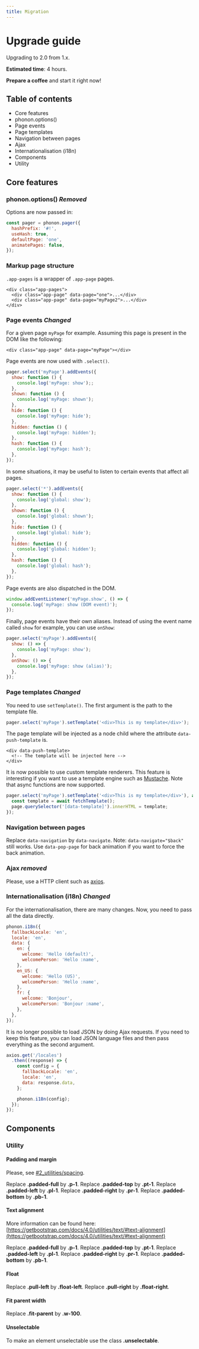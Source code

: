 ```yaml
---
title: Migration
---
```


# Upgrade guide

Upgrading to 2.0 from 1.x.

**Estimated time**: 4 hours.

**Prepare a coffee** and start it right now!

## Table of contents

* Core features
* phonon.options()
* Page events
* Page templates
* Navigation between pages
* Ajax
* Internationalisation (i18n)
* Components
* Utility

## Core features

### phonon.options() <i>Removed</i>

Options are now passed in:

```js
const pager = phonon.pager({
  hashPrefix: '#!',
  useHash: true,
  defaultPage: 'one',
  animatePages: false,
});
```

### Markup page structure

`.app-pages` is a wrapper of `.app-page` pages.

```html!
<div class="app-pages">
  <div class="app-page" data-page="one">...</div>
  <div class="app-page" data-page="myPage2">...</div>
</div>
```

### Page events <i>Changed</i>

For a given page `myPage` for example.
Assuming this page is present in the DOM like the following:

```html!
<div class="app-page" data-page="myPage"></div>
```

Page events are now used with `.select()`.

```js
pager.select('myPage').addEvents({
  show: function () {
    console.log('myPage: show');;
  },
  shown: function () {
    console.log('myPage: shown');
  },
  hide: function () {
    console.log('myPage: hide');
  },
  hidden: function () {
    console.log('myPage: hidden');
  },
  hash: function () {
    console.log('myPage: hash');
  },
});
```

In some situations, it may be useful to listen to certain events that affect all pages.

```js
pager.select('*').addEvents({
  show: function () {
    console.log('global: show');
  },
  shown: function () {
    console.log('global: shown');
  },
  hide: function () {
    console.log('global: hide');
  },
  hidden: function () {
    console.log('global: hidden');
  },
  hash: function () {
    console.log('global: hash');
  },
});
```

Page events are also dispatched in the DOM.

```js
window.addEventListener('myPage.show', () => {
  console.log('myPage: show (DOM event)');
});
```

Finally, page events have their own aliases.
Instead of using the event name called `show` for example, you can use `onShow`:

```js
pager.select('myPage').addEvents({
  show: () => {
    console.log('myPage: show');
  },
  onShow: () => {
    console.log('myPage: show (alias)');
  },
});
```

### Page templates <i>Changed</i>

You need to use `setTemplate()`.
The first argument is the path to the template file.

```js
pager.select('myPage').setTemplate('<div>This is my template</div>');
```

The page template will be injected as a node child where the attribute `data-push-template` is.

```html!
<div data-push-template>
  <!-- The template will be injected here -->
</div>
```

It is now possible to use custom template renderers.
This feature is interesting if you want to use a template engine such as [Mustache](https://mustache.github.io).
Note that async functions are now supported.

```js
pager.select('myPage').setTemplate('<div>This is my template</div>'), async (page, template, elements) => {
  const template = await fetchTemplate();
  page.querySelector('[data-template]').innerHTML = template;
});
```

### Navigation between pages

Replace `data-navigation` by `data-navigate`.
Note: `data-navigate="$back"` still works.
Use `data-pop-page` for back animation if you want to force the back animation.

### Ajax <i>removed</i>

Please, use a HTTP client such as [axios](https://github.com/axios/axios).

### Internationalisation (i18n) <i>Changed</i>

For the internationalisation, there are many changes.
Now, you need to pass all the data directly.

```js
phonon.i18n({
  fallbackLocale: 'en',
  locale: 'en',
  data: {
    en: {
      welcome: 'Hello (default)',
      welcomePerson: 'Hello :name',
    },
    en_US: {
      welcome: 'Hello (US)',
      welcomePerson: 'Hello :name',
    },
    fr: {
      welcome: 'Bonjour',
      welcomePerson: 'Bonjour :name',
    },
  },
});
```

It is no longer possible to load JSON by doing Ajax requests.
If you need to keep this feature, you can load JSON language files and then
pass everything as the second argument.

```js
axios.get('/locales')
  .then((response) => {
    const config = {
      fallbackLocale: 'en',
      locale: 'en',
      data: response.data,
    };

    phonon.i18n(config);
  });
});
```

## Components

### Utility

#### Padding and margin

Please, see [#2_utilities/spacing](spacing).

Replace **.padded-full** by **.p-1**.
Replace **.padded-top** by **.pt-1**.
Replace **.padded-left** by **.pl-1**.
Replace **.padded-right** by **.pr-1**.
Replace **.padded-bottom** by **.pb-1**.

#### Text alignment

More information can be found here: [https://getbootstrap.com/docs/4.0/utilities/text/#text-alignment](https://getbootstrap.com/docs/4.0/utilities/text/#text-alignment)

Replace **.padded-full** by **.p-1**.
Replace **.padded-top** by **.pt-1**.
Replace **.padded-left** by **.pl-1**.
Replace **.padded-right** by **.pr-1**.
Replace **.padded-bottom** by **.pb-1**.

#### Float

Replace **.pull-left** by **.float-left**.
Replace **.pull-right** by **.float-right**.

#### Fit parent width

Replace **.fit-parent** by **.w-100**.

#### Unselectable

To make an element unselectable use the class **.unselectable**.
